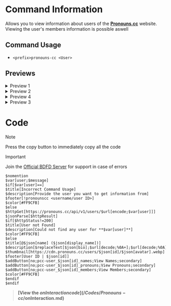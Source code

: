 # Command Information
Allows you to view information about users of the **[Pronouns.cc](https://pronouns.cc/)** website. Viewing the user's members information is possible aswell

## Command Usage
+ `<prefix>pronouns-cc <User>`

## Previews
<details><summary>Preview 1</summary>

  ![Screenshot_20231027-012422~2](https://github.com/Kemi-Rawr/BDFD-Articles/assets/111205130/666f5969-6dc2-4ce8-b229-16249ad313e5)
</details>
<details><summary>Preview 2</summary>

  ![Screenshot_20231027-042555~2](https://github.com/Kemi-Rawr/BDFD-Articles/assets/111205130/1a6a79c6-27b1-462f-8720-a31fbc67b5c8)

</details>
<details><summary>Preview 4</summary>

  ![Screenshot_20231027-042655~2](https://github.com/Kemi-Rawr/BDFD-Articles/assets/111205130/3620cebf-dde2-42e4-b65e-e390ad230fdf)

</details>
<details><summary>Preview 3</summary>

  ![Screenshot_20231027-042902~2](https://github.com/Kemi-Rawr/BDFD-Articles/assets/111205130/932f1c9d-3d4b-4d24-a638-0abf9a8c50b7)


</details>

# Code
> [!NOTE]
> Press the copy button to immediately copy all the code

> [!IMPORTANT]
> Join the [Official BDFD Server](https://discord.gg/botdesigner) for support in case of errors
```
$nomention
$var[user;$message]
$if[$var[user]==]
$title[Incorrect Command Usage]
$description[Provide the user you want to get information from]
$footer[!pronounscc <username/user ID>]
$color[#FF9CFB]
$else
$httpGet[https://pronouns.cc/api/v1/users/$url[encode;$var[user]]]
$jsonParse[$httpResult]
$if[$httpStatus!=200]
$title[User not Found]
$description[Could not find any user for **$var[user]**]
$color[#FF9CFB]
$else
$title[@$json[name] ($json[display_name])]
$description[$replaceText[$json[bio];$url[decode;%0A+];$url[decode;%0A]]]
$thumbnail[https://cdn.pronouns.cc/users/$json[id]/$json[avatar].webp]
$footer[User ID | $json[id]]
$addButton[no;pcc-user_$json[id]_names;View Names;secondary]
$addButton[no;pcc-user_$json[id]_pronouns;View Pronouns;secondary]
$addButton[no;pcc-user_$json[id]_members;View Members;secondary]
$color[#FF9CFB] 
$endif
$endif
```
> **[View the $onInteraction code](/Codes/Pronouns-cc/$onInteraction.md)**
